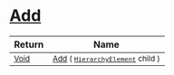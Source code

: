 # [Add](./HierarchyElement-100664053.md)



| Return | Name | 
| --- | --- | 
| <sub>[Void](https://docs.microsoft.com/en-us/dotnet/api/System.Void)</sub>| <sub>[Add](./HierarchyElement-100664053.md) ( [`HierarchyElement`](./../HierarchyElement.md) child )</sub>| <br>


